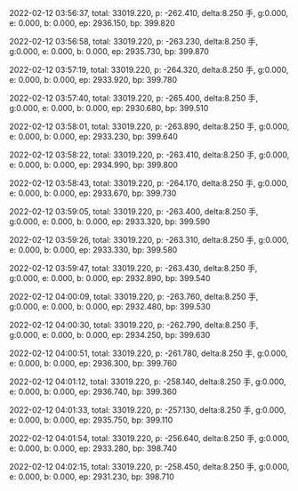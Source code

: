 2022-02-12 03:56:37, total: 33019.220, p: -262.410, delta:8.250 手, g:0.000, e: 0.000, b: 0.000, ep: 2936.150, bp: 399.820

2022-02-12 03:56:58, total: 33019.220, p: -263.230, delta:8.250 手, g:0.000, e: 0.000, b: 0.000, ep: 2935.730, bp: 399.870

2022-02-12 03:57:19, total: 33019.220, p: -264.320, delta:8.250 手, g:0.000, e: 0.000, b: 0.000, ep: 2933.920, bp: 399.780

2022-02-12 03:57:40, total: 33019.220, p: -265.400, delta:8.250 手, g:0.000, e: 0.000, b: 0.000, ep: 2930.680, bp: 399.510

2022-02-12 03:58:01, total: 33019.220, p: -263.890, delta:8.250 手, g:0.000, e: 0.000, b: 0.000, ep: 2933.230, bp: 399.640

2022-02-12 03:58:22, total: 33019.220, p: -263.410, delta:8.250 手, g:0.000, e: 0.000, b: 0.000, ep: 2934.990, bp: 399.800

2022-02-12 03:58:43, total: 33019.220, p: -264.170, delta:8.250 手, g:0.000, e: 0.000, b: 0.000, ep: 2933.670, bp: 399.730

2022-02-12 03:59:05, total: 33019.220, p: -263.400, delta:8.250 手, g:0.000, e: 0.000, b: 0.000, ep: 2933.320, bp: 399.590

2022-02-12 03:59:26, total: 33019.220, p: -263.310, delta:8.250 手, g:0.000, e: 0.000, b: 0.000, ep: 2933.330, bp: 399.580

2022-02-12 03:59:47, total: 33019.220, p: -263.430, delta:8.250 手, g:0.000, e: 0.000, b: 0.000, ep: 2932.890, bp: 399.540

2022-02-12 04:00:09, total: 33019.220, p: -263.760, delta:8.250 手, g:0.000, e: 0.000, b: 0.000, ep: 2932.480, bp: 399.530

2022-02-12 04:00:30, total: 33019.220, p: -262.790, delta:8.250 手, g:0.000, e: 0.000, b: 0.000, ep: 2934.250, bp: 399.630

2022-02-12 04:00:51, total: 33019.220, p: -261.780, delta:8.250 手, g:0.000, e: 0.000, b: 0.000, ep: 2936.300, bp: 399.760

2022-02-12 04:01:12, total: 33019.220, p: -258.140, delta:8.250 手, g:0.000, e: 0.000, b: 0.000, ep: 2936.740, bp: 399.360

2022-02-12 04:01:33, total: 33019.220, p: -257.130, delta:8.250 手, g:0.000, e: 0.000, b: 0.000, ep: 2935.750, bp: 399.110

2022-02-12 04:01:54, total: 33019.220, p: -256.640, delta:8.250 手, g:0.000, e: 0.000, b: 0.000, ep: 2933.280, bp: 398.740

2022-02-12 04:02:15, total: 33019.220, p: -258.450, delta:8.250 手, g:0.000, e: 0.000, b: 0.000, ep: 2931.230, bp: 398.710